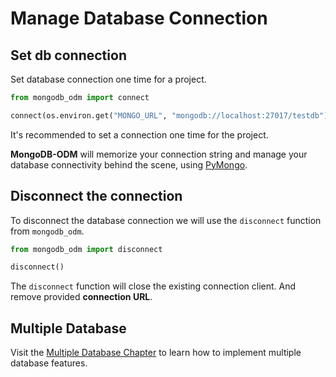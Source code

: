 # Manage Database Connection

## Set db connection

Set database connection one time for a project.

```python
from mongodb_odm import connect

connect(os.environ.get("MONGO_URL", "mongodb://localhost:27017/testdb"))
```

It's recommended to set a connection one time for the project.

**MongoDB-ODM** will memorize your connection string and manage your database connectivity behind the scene, using <a href="https://pymongo.readthedocs.io/en/stable/" class="external-link" target="_blank">PyMongo</a>.

## Disconnect the connection

To disconnect the database connection we will use the `disconnect` function from `mongodb_odm`.

```python
from mongodb_odm import disconnect

disconnect()
```

The `disconnect` function will close the existing connection client. And remove provided **connection URL**.

## Multiple Database

Visit the [Multiple Database Chapter](../advanced-tutorial/multiple-database.md) to learn how to implement multiple database features.
